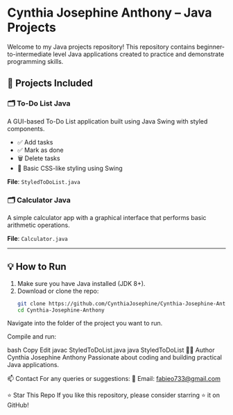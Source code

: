 
# Cynthia Josephine Anthony – Java Projects

Welcome to my Java projects repository! This repository contains beginner-to-intermediate level Java applications created to practice and demonstrate programming skills.

## 📂 Projects Included

### 🗂 To-Do List Java
A GUI-based To-Do List application built using Java Swing with styled components.

- ✅ Add tasks
- ✅ Mark as done
- 🗑 Delete tasks
- 🎨 Basic CSS-like styling using Swing

**File**: `StyledToDoList.java`

### 🗂 Calculator Java
A simple calculator app with a graphical interface that performs basic arithmetic operations.

**File**: `Calculator.java`

---

## 💡 How to Run

1. Make sure you have Java installed (JDK 8+).
2. Download or clone the repo:
   ```bash
   git clone https://github.com/CynthiaJosephine/Cynthia-Josephine-Anthony.git
   cd Cynthia-Josephine-Anthony
Navigate into the folder of the project you want to run.

Compile and run:

bash
Copy
Edit
javac StyledToDoList.java
java StyledToDoList
🙋‍♀️ Author
Cynthia Josephine Anthony
Passionate about coding and building practical Java applications.

📫 Contact
For any queries or suggestions:
📧 Email: fabieo733@gmail.com

⭐ Star This Repo
If you like this repository, please consider starring ⭐ it on GitHub!
